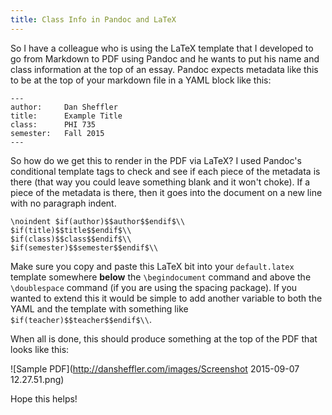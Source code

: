 ```yaml
---
title: Class Info in Pandoc and LaTeX
---
```



So I have a colleague who is using the LaTeX template that I
developed to go from Markdown to PDF using Pandoc and he wants to
put his name and class information at the top of an essay.  Pandoc
expects metadata like this to be at the top of your markdown file
in a YAML block like this:

    ---
    author:     Dan Sheffler
    title:      Example Title
    class:      PHI 735
    semester:   Fall 2015
    ---

So how do we get this to render in the PDF via LaTeX?  I used
Pandoc's conditional template tags to check and see if each piece
of the metadata is there (that way you could leave something blank
and it won't choke).  If a piece of the metadata is there, then it
goes into the document on a new line with no paragraph indent.

    \noindent $if(author)$$author$$endif$\\
    $if(title)$$title$$endif$\\
    $if(class)$$class$$endif$\\
    $if(semester)$$semester$$endif$\\

Make sure you copy and paste this LaTeX bit into your
`default.latex` template somewhere **below** the `\begindocument`
command and above the `\doublespace` command (if you are using the
spacing package).  If you wanted to extend this it would be simple
to add another variable to both the YAML and the template with
something like `$if(teacher)$$teacher$$endif$\\`.

When all is done, this should produce something at the top of the
PDF that looks like this:

![Sample PDF](http://dansheffler.com/images/Screenshot 2015-09-07 12.27.51.png)

Hope this helps!

